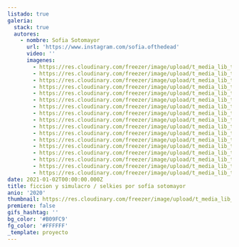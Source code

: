```yaml
---
listado: true
galeria:
  stack: true
  autores:
    - nombre: Sofia Sotomayor
      url: 'https://www.instagram.com/sofia.ofthedead'
      video: ''
      imagenes:
        - https://res.cloudinary.com/freezer/image/upload/t_media_lib_thumb/v1609615883/2021/5_ofbqen.jpg
        - https://res.cloudinary.com/freezer/image/upload/t_media_lib_thumb/v1609615909/2021/4_f2a6rj.jpg
        - https://res.cloudinary.com/freezer/image/upload/t_media_lib_thumb/v1609615890/2021/3_uk6c1d.jpg
        - https://res.cloudinary.com/freezer/image/upload/t_media_lib_thumb/v1609615887/2021/2_kn68hk.jpg
        - https://res.cloudinary.com/freezer/image/upload/t_media_lib_thumb/v1609615884/2021/1_xwvlnu.jpg
        - https://res.cloudinary.com/freezer/image/upload/t_media_lib_thumb/v1609615620/2021/6_sscanx.jpg
        - https://res.cloudinary.com/freezer/image/upload/t_media_lib_thumb/v1609615628/2021/7_vgtfms.jpg
        - https://res.cloudinary.com/freezer/image/upload/t_media_lib_thumb/v1609615555/2021/10_sc2pe7.jpg
        - https://res.cloudinary.com/freezer/image/upload/t_media_lib_thumb/v1609615563/2021/11_fzzh7i.jpg
        - https://res.cloudinary.com/freezer/image/upload/t_media_lib_thumb/v1609615527/2021/12_s8irf7.jpg
        - https://res.cloudinary.com/freezer/image/upload/t_media_lib_thumb/v1609615518/2021/13_ig8j2a.jpg
        - https://res.cloudinary.com/freezer/image/upload/t_media_lib_thumb/v1609615469/2021/14_ony0l3.jpg
        - https://res.cloudinary.com/freezer/image/upload/t_media_lib_thumb/v1609615476/2021/16_n4z2gb.jpg
        - https://res.cloudinary.com/freezer/image/upload/t_media_lib_thumb/v1609615476/2021/15_c4jzie.jpg
        - https://res.cloudinary.com/freezer/image/upload/t_media_lib_thumb/v1609615274/2021/17_ryrhmn.jpg
        - https://res.cloudinary.com/freezer/image/upload/t_media_lib_thumb/v1609615268/2021/18_ktvvwm.jpg
        - https://res.cloudinary.com/freezer/image/upload/t_media_lib_thumb/v1609615263/2021/19_uugo4k.jpg
date: 2021-01-02T00:00:00.000Z
title: ficcion y simulacro / selkies por sofía sotomayor
anio: '2020'
thumbnail: https://res.cloudinary.com/freezer/image/upload/t_media_lib_thumb/v1609615890/2021/3_uk6c1d.jpg
premiere: false
gifs_hashtag: ''
bg_color: '#B09FC9'
fg_color: '#FFFFFF'
_template: proyecto
---
```


